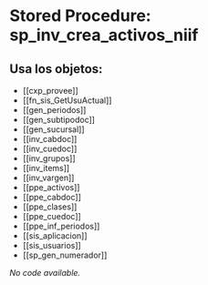 # Stored Procedure: sp_inv_crea_activos_niif

## Usa los objetos:
- [[cxp_provee]]
- [[fn_sis_GetUsuActual]]
- [[gen_periodos]]
- [[gen_subtipodoc]]
- [[gen_sucursal]]
- [[inv_cabdoc]]
- [[inv_cuedoc]]
- [[inv_grupos]]
- [[inv_items]]
- [[inv_vargen]]
- [[ppe_activos]]
- [[ppe_cabdoc]]
- [[ppe_clases]]
- [[ppe_cuedoc]]
- [[ppe_inf_periodos]]
- [[sis_aplicacion]]
- [[sis_usuarios]]
- [[sp_gen_numerador]]

*No code available.*
